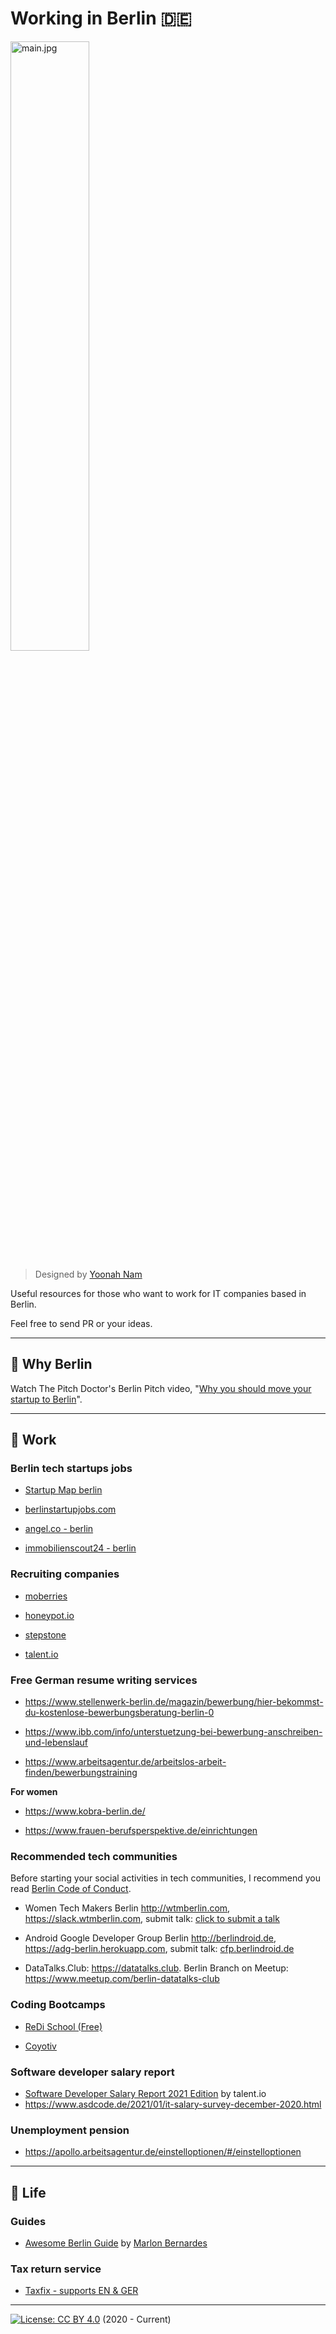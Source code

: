 # Working in Berlin 🇩🇪

<img src="https://github.com/sujinleeme/working-in-berlin/blob/master/main.jpg?raw=true" width="50%" height="50%" alt="main.jpg" />

> Designed by [Yoonah Nam](https://www.linkedin.com/in/yoonahnam/)

Useful resources for those who want to work for IT companies based in Berlin.

Feel free to send PR or your ideas.

---

## 🐻 Why Berlin

Watch The Pitch Doctor's Berlin Pitch video, "[Why you should move your startup to Berlin](https://www.youtube.com/watch?v=Y1aZM8dnHXs)".

---

## 💼 Work

### Berlin tech startups jobs

- [Startup Map berlin](https://startup-map.berlin/intro)

- [berlinstartupjobs.com](https://berlinstartupjobs.com/)

- [angel.co - berlin](https://angel.co/location/berlin)

- [immobilienscout24 - berlin](https://www.immobilienscout24.de/unternehmen/karriere/jobs/)

### Recruiting companies

- [moberries](https://www.moberries.com/)

- [honeypot.io](https://www.honeypot.io/en/)

- [stepstone](https://www.stepstone.de/)

- [talent.io](https://www.talent.io/)

### Free German resume writing services

- https://www.stellenwerk-berlin.de/magazin/bewerbung/hier-bekommst-du-kostenlose-bewerbungsberatung-berlin-0

- https://www.ibb.com/info/unterstuetzung-bei-bewerbung-anschreiben-und-lebenslauf

- https://www.arbeitsagentur.de/arbeitslos-arbeit-finden/bewerbungstraining

__For women__

- https://www.kobra-berlin.de/

- https://www.frauen-berufsperspektive.de/einrichtungen

### Recommended tech communities

Before starting your social activities in tech communities, I recommend you read [Berlin Code of Conduct](https://berlincodeofconduct.org/).

- Women Tech Makers Berlin http://wtmberlin.com, https://slack.wtmberlin.com, submit talk:
[click to submit a talk](https://docs.google.com/forms/d/1KGD7Tm6TvEsMBQF9-ZVsLwZFhzBxqdkfLNaM1rTOAHE)

- Android Google Developer Group Berlin http://berlindroid.de, https://adg-berlin.herokuapp.com, submit talk: [cfp.berlindroid.de](cfp.berlindroid.de)

- DataTalks.Club: https://datatalks.club. Berlin Branch on Meetup: https://www.meetup.com/berlin-datatalks-club

### Coding Bootcamps

- [ReDi School (Free)](https://www.redi-school.org/)

- [Coyotiv](https://coyotiv.com )

### Software developer salary report

- [Software Developer Salary Report 2021 Edition](https://marketing-pictures.s3-eu-west-1.amazonaws.com/Salary+Report+2021/Salary_Report_EU-EN_2021_talent.io.pdf) by talent.io
- https://www.asdcode.de/2021/01/it-salary-survey-december-2020.html


### Unemployment pension

- https://apollo.arbeitsagentur.de/einstelloptionen/#/einstelloptionen

---

## 🌱 Life

### Guides

- [Awesome Berlin Guide](https://marlonbernardes.github.io/awesome-berlin/en/#awesome-berlin) by [Marlon Bernardes](https://github.com/marlonbernardes)

### Tax return service

- [Taxfix - supports EN & GER](https://taxfix.de/)

---

[![License: CC BY 4.0](https://img.shields.io/badge/License-CC%20BY%204.0-lightgrey.svg)](https://creativecommons.org/licenses/by/4.0/) (2020 - Current)
